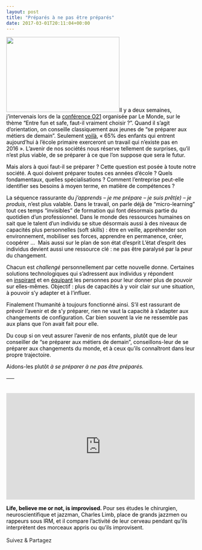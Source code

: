 ```yaml
---
layout: post
title: "Préparés à ne pas être préparés"
date: 2017-03-01T20:11:04+00:00
---
```

<div class="entry-content" itemprop="text">
<p><span style="color: #000000;"><img class="alignleft wp-image-2603 size-medium" src="http://www.juliecoudry.com/wp-content/uploads/2017/03/resilience-2-300x199.jpg" width="300" height="199" srcset="http://www.juliecoudry.com/wp-content/uploads/2017/03/resilience-2-300x199.jpg 300w, http://www.juliecoudry.com/wp-content/uploads/2017/03/resilience-2.jpg 680w" sizes="(max-width: 300px) 100vw, 300px">Il y a deux semaines, j’intervenais lors de la <a style="color: #000000;" href="http://www.lemonde.fr/campus/article/2017/01/09/le-monde-organise-o21-s-orienter-au-21e-siecle-a-cenon-bordeaux-villeurbanne-et-paris_5059890_4401467.html" target="_blank">conférence O21</a> organisée par Le Monde, sur le thème “Entre fun et safe, faut-il vraiment choisir ?”. Quand il s’agit d’orientation, on conseille classiquement aux jeunes de “se préparer aux métiers de demain”. Seulement <a style="color: #000000;" href="http://www.emploiparlonsnet.pole-emploi.org/prospective/davos-voudrait-anticiper-le-travail-du-futur" target="_blank">voilà</a>, « 65% des enfants qui entrent aujourd’hui à l’école primaire exerceront un travail qui n’existe pas en 2016 ». L’avenir de nos sociétés nous réserve tellement de surprises, qu’il n’est plus viable, de se préparer à ce que l’on suppose que sera le futur.</span></p>
<p dir="ltr"><span style="color: #000000;">Mais alors à quoi faut-il se préparer ? Cette question est posée à toute notre société. A quoi doivent préparer toutes ces années d’école ? Quels fondamentaux, quelles spécialisations ? Comment l’entreprise peut-elle identifier ses besoins à moyen terme, en matière de compétences ?</span></p>
<p><span style="color: #000000;">La séquence rassurante du <em>j’apprends – je me prépare – je suis prêt(e) – je produis</em>, n’est plus valable. Dans le travail, on parle déjà de “micro-learning” tout ces temps “invisibles” de formation qui font désormais partie du quotidien d’un professionnel. Dans le monde des ressources humaines on sait que le talent d’un individu se situe désormais aussi à des niveaux de capacités plus personnelles (soft skills) : être en veille, appréhender son environnement, mobiliser ses forces, apprendre en permanence, créer, coopérer …  Mais aussi sur le plan de son état d’esprit L’état d’esprit des individus devient aussi une ressource clé : ne pas être paralysé par la peur du changement.</span></p>
<p dir="ltr"><span style="color: #000000;">Chacun est <em>challengé</em> personnellement par cette nouvelle donne. Certaines solutions technologiques qui s’adressent aux individus y répondent en <a style="color: #000000;" href="https://www.ted.com/" target="_blank">inspirant</a> et en <a style="color: #000000;" href="https://www.jobmaker.fr/" target="_blank">équipant</a> les personnes pour leur donner plus de pouvoir sur elles-mêmes. Objectif : plus de capacités à y voir clair sur une situation, à pouvoir s’y adapter et à l’influer.</span></p>
<p dir="ltr"><span style="color: #000000;">Finalement l’humanité à toujours fonctionné ainsi. S’il est rassurant de prévoir l’avenir et de s’y préparer, rien ne vaut la capacité à s’adapter aux changements de configuration. Car bien souvent la vie ne ressemble pas aux plans que l’on avait fait pour elle.</span></p>
<p dir="ltr"><span style="color: #000000;">Du coup si on veut assurer l’avenir de nos enfants, plutôt que de leur conseiller de “se préparer aux métiers de demain”, conseillons-leur de se préparer aux changements du monde, et à ceux qu’ils connaîtront dans leur propre trajectoire.</span></p>
<p><span style="color: #000000;">Aidons-les plutôt <em>à se préparer à ne pas être préparés.</em></span></p>
<div>—–</div>
<div><span style="color: #000000;"> </span></div>
<div>
<p><iframe src="https://embed.ted.com/talks/lang/fr/charles_limb_your_brain_on_improv" width="500" height="282" frameborder="0" scrolling="no" webkitallowfullscreen mozallowfullscreen allowfullscreen></iframe></p>
</div>
<p><span style="color: #000000;"><strong>Life, believe me or not, is improvised. </strong>Pour ses études le chirurgien, neuroscientifique et jazzman, Charles Limb, place de grands jazzmen ou rappeurs sous IRM, et il compare l’activité de leur cerveau pendant qu’ils interprètent des morceaux appris ou qu’ils improvisent. </span></p>
<div class="sfsi_Sicons" style="width: 100%; display: inline-block; vertical-align: middle; text-align:left">
<div style="margin:0px 8px 0px 0px; line-height: 24px"><span>Suivez &amp; Partagez</span></div>
<div class="sfsi_socialwpr">
<div class="sf_fb" style="text-align:left;width:98px"><div class="fb-like" href="http://www.juliecoudry.com/prepares-a-ne-pas-etre-prepares/" width="180" send="false" showfaces="false" action="like" data-share="true" data-layout="button"></div></div>
<div class="sf_twiter" style="text-align:left;float:left;width:auto"><a href="http://twitter.com/share" data-count="none" class="sr-twitter-button twitter-share-button" lang="en" data-url="http://www.juliecoudry.com/prepares-a-ne-pas-etre-prepares/" data-text="Préparés à ne pas être préparés"></a></div>
</div>
</div>
<!--<rdf:RDF xmlns:rdf="http://www.w3.org/1999/02/22-rdf-syntax-ns#"
			xmlns:dc="http://purl.org/dc/elements/1.1/"
			xmlns:trackback="http://madskills.com/public/xml/rss/module/trackback/">
		<rdf:Description rdf:about="http://www.juliecoudry.com/prepares-a-ne-pas-etre-prepares/"
    dc:identifier="http://www.juliecoudry.com/prepares-a-ne-pas-etre-prepares/"
    dc:title="Préparés à ne pas être préparés"
    trackback:ping="http://www.juliecoudry.com/prepares-a-ne-pas-etre-prepares/trackback/" />
</rdf:RDF>-->
</div>
